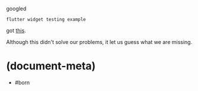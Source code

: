 googled

    flutter widget testing example

got [this](https://medium.flutterdevs.com/widget-testing-with-flutter-59cbc020156f).

Although this didn't solve our problems, it let us guess what we are missing.


# (document-meta)

- #born
